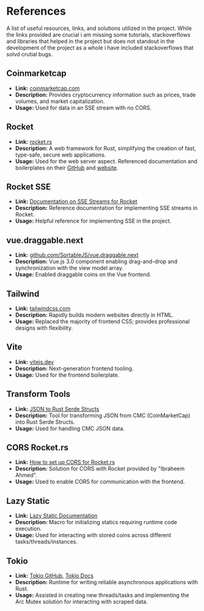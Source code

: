 # References

A list of useful resources, links, and solutions utilized in the project. While the links provided are crucial i am missing some tutorials, stackoverflows and libraries that helped in the project but does not standout in the development of the project as a whole i have included stackoverflows that solvd crutial bugs.  
## Coinmarketcap
- **Link:** [coinmarketcap.com](https://coinmarketcap.com)
- **Description:** Provides cryptocurrency information such as prices, trade volumes, and market capitalization.
- **Usage:** Used for data in an SSE stream with no CORS.

## Rocket
- **Link:** [rocket.rs](https://rocket.rs)
- **Description:** A web framework for Rust, simplifying the creation of fast, type-safe, secure web applications.
- **Usage:** Used for the web server aspect. Referenced documentation and boilerplates on their [GitHub](https://github.com/SergioBenitez/Rocket) and [website](https://rocket.rs).

## Rocket SSE
- **Link:** [Documentation on SSE Streams for Rocket](https://api.rocket.rs/master/rocket/response/stream/struct.EventStream.html)
- **Description:** Reference documentation for implementing SSE streams in Rocket.
- **Usage:** Helpful reference for implementing SSE in the project.

## vue.draggable.next
- **Link:** [github.com/SortableJS/vue.draggable.next](https://github.com/SortableJS/vue.draggable.next)
- **Description:** Vue.js 3.0 component enabling drag-and-drop and synchronization with the view model array.
- **Usage:** Enabled draggable coins on the Vue frontend.

## Tailwind
- **Link:** [tailwindcss.com](https://tailwindcss.com/)
- **Description:** Rapidly builds modern websites directly in HTML.
- **Usage:** Replaced the majority of frontend CSS; provides professional designs with flexibility.

## Vite
- **Link:** [vitejs.dev](https://vitejs.dev)
- **Description:** Next-generation frontend tooling.
- **Usage:** Used for the frontend boilerplate.

## Transform Tools
- **Link:** [JSON to Rust Serde Structs](https://transform.tools/json-to-rust-serde)
- **Description:** Tool for transforming JSON from CMC (CoinMarketCap) into Rust Serde Structs.
- **Usage:** Used for handling CMC JSON data.

## CORS Rocket.rs
- **Link:** [How to set up CORS for Rocket.rs](https://stackoverflow.com/questions/62412361/how-to-set-up-cors-or-options-for-rocket-rs)
- **Description:** Solution for CORS with Rocket provided by "Ibraheem Ahmed".
- **Usage:** Used to enable CORS for communication with the frontend.

## Lazy Static
- **Link:** [Lazy Static Documentation](https://docs.rs/lazy_static/latest/lazy_static/)
- **Description:** Macro for initializing statics requiring runtime code execution.
- **Usage:** Used for interacting with stored coins across different tasks/threads/instances.

## Tokio
- **Link:** [Tokio GitHub](https://github.com/tokio-rs/tokio), [Tokio Docs](https://docs.rs/tokio/latest/tokio/sync/struct.Mutex.html)
- **Description:** Runtime for writing reliable asynchronous applications with Rust.
- **Usage:** Assisted in creating new threads/tasks and implementing the Arc Mutex solution for interacting with scraped data.
